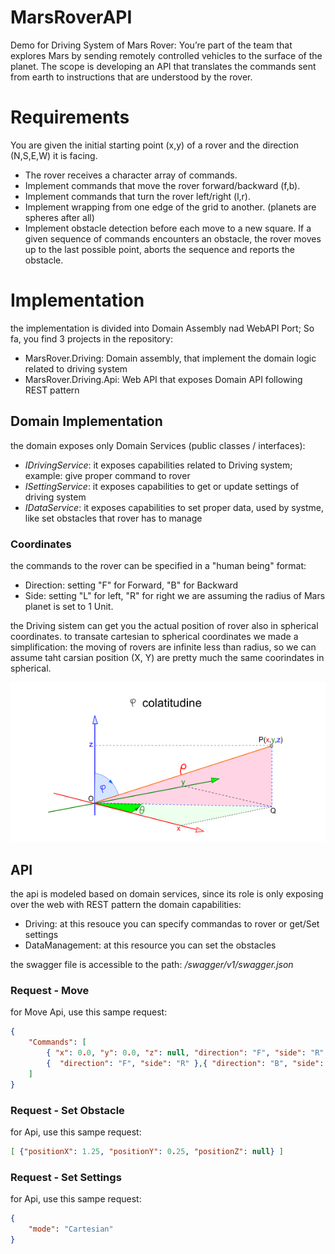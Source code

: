 # MarsRoverAPI
Demo for Driving System of Mars Rover: You’re part of the team that explores Mars by sending remotely controlled vehicles to the surface of the planet. 
The scope is developing an API that translates the commands sent from earth to instructions that are understood by the rover.

# Requirements
You are given the initial starting point (x,y) of a rover and the direction (N,S,E,W) it is facing.
- The rover receives a character array of commands.
- Implement commands that move the rover forward/backward (f,b).
- Implement commands that turn the rover left/right (l,r).
- Implement wrapping from one edge of the grid to another. (planets are spheres after all)
- Implement obstacle detection before each move to a new square. If a given sequence of commands encounters an obstacle, the rover moves up to the last possible point, aborts the sequence and reports the obstacle.

# Implementation
the implementation is divided into Domain Assembly nad WebAPI Port; So fa, you find 3 projects in the repository:
- MarsRover.Driving: Domain assembly, that implement the domain logic related to driving system
- MarsRover.Driving.Api: Web API that exposes Domain API following REST pattern

## Domain Implementation
the domain exposes only Domain Services (public classes / interfaces):
- _IDrivingService_: it exposes capabilities related to Driving system; example: give proper command to rover
- _ISettingService_: it exposes capabilities to get or update settings of driving system
- _IDataService_: it exposes capabilities to set proper data, used by systme, like set obstacles that rover has to manage

### Coordinates
the commands to the rover can be specified in a "human being" format: 
- Direction: setting "F" for Forward, "B" for Backward
- Side: setting "L" for left, "R" for right
we are assuming the radius of Mars planet is set to 1 Unit.

the Driving sistem can get you the actual position of rover also in spherical coordinates. to transate cartesian to spherical coordinates we made a simplification: the moving of rovers are infinite less than radius, so we can assume taht carsian position (X, Y) are pretty much the same coorindates in spherical.

![Coordinates](03-wiki/coordinates.PNG)


## API
the api is modeled based on domain services, since its role is only exposing over the web with REST pattern the domain capabilities:
- Driving: at this resouce you can specify commandas to rover or get/Set settings
- DataManagement: at this resource you can set the obstacles

the swagger file is accessible to the path: _/swagger/v1/swagger.json_

### Request - Move
for Move Api, use this sampe request:

```json
{
    "Commands": [ 
        { "x": 0.0, "y": 0.0, "z": null, "direction": "F", "side": "R" }, 
        {  "direction": "F", "side": "R" },{ "direction": "B", "side": "L" }
    ]
}
```

### Request - Set Obstacle
for  Api, use this sampe request:

```json
[ {"positionX": 1.25, "positionY": 0.25, "positionZ": null} ]
```

### Request - Set Settings
for  Api, use this sampe request:

```json
{ 
    "mode": "Cartesian"
}
```